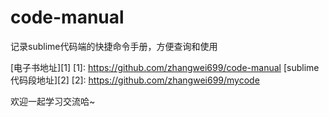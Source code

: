 # code-manual

记录sublime代码端的快捷命令手册，方便查询和使用

[电子书地址][1]
  [1]: https://github.com/zhangwei699/code-manual
[sublime代码段地址][2]
  [2]: https://github.com/zhangwei699/mycode
  
欢迎一起学习交流哈~
